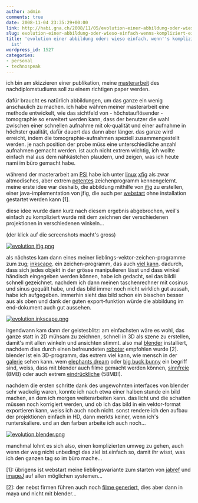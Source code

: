 ```yaml
---
author: admin
comments: true
date: 2008-11-04 23:35:29+00:00
link: http://habi.gna.ch/2008/11/05/evolution-einer-abbildung-oder-wieso-einfach-wenns-kompliziert-einfacher-ist/
slug: evolution-einer-abbildung-oder-wieso-einfach-wenns-kompliziert-einfacher-ist
title: 'evolution einer abbildung oder: wieso einfach, wenn''s kompliziert einfacher
  ist'
wordpress_id: 1527
categories:
- personal
- technospeak
---
```


ich bin am skizzieren einer publikation, meine [masterarbeit](http://www.ana.unibe.ch/~haberthuer/publications) des nachdiplomstudiums soll zu einem richtigen paper werden.




dafür braucht es natürlich abbildungen, um das ganze ein wenig anschaulich zu machen. ich habe währen meiner masterarbeit eine methode entwickelt, wie das sichtfeld von - höchstauflösender - tomographie so erweitert werden kann, dass der benutzer die wahl zwischen einer schnellen aufnahme mit ok-qualität und einer aufnahme in höchster qualität, dafür dauert das dann aber länger. das ganze wird erreicht, indem die tomographie-aufnahmen speziell zusammengestellt werden. je nach position der probe müss eine unterschiedliche anzahl aufnahmen gemacht werden. ist auch nicht extrem wichtig, ich wollte einfach mal aus dem nähkästchen plaudern, und zeigen, was ich heute nami im büro gemacht habe.




während der masterarbeit am [PSI](http://www.psi.ch/) habe ich unter [linux](http://en.wikipedia.org/wiki/Scientific_Linux) [xfig](http://www.xfig.org/) als zwar altmodisches, aber extrem [potentes](http://www.xfig.org/art9.html) zeichenprogramm kennengelernt. meine erste idee war deshalb, die abbildung mithilfe von [jfig](http://tams-www.informatik.uni-hamburg.de/applets/jfig/) zu erstellen, einer java-implementation von jfig, die auch per [webstart](http://tams-www.informatik.uni-hamburg.de/applets/jfig/webstart.html) ohne installation gestartet werden kann [1].




diese idee wurde dann kurz nach diesem ergebnis abgebrochen, weil's einfach zu kompliziert wurde mit dem zeichnen der verschiedenen projektionen in verschiedenen winkeln...




(der klick auf die screenshots macht's gross)



  [![evolution.jfig.png](http://habi.gna.ch/wp-content/uploads/2008/11/evolutionjfig.jpg)](http://habi.gna.ch/wp-content/uploads/2008/11/evolutionjfig.png)



als nächstes kam dann eines meiner lieblings-vektor-zeichen-programme zum zug; [inkscape](http://inkscape.org/). ein zeichen-programm, das auch [viel kann](http://commons.wikimedia.org/wiki/Category:Created_with_Inkscape). dadurch, dass sich jedes objekt in der grösse manipulieren lässt und dass winkel händisch eingegeben werden können, habe ich gedacht, sei das bildli schnell gezeichnet. nachdem ich dann meinen taschenrechner mit cosinus und sinus gequält habe, und das bild immer noch nicht wirklich gut aussah, habe ich aufgegeben. immerhin sieht das bild schon ein bisschen besser aus als oben und dank der guten export-funktion würde die abbildung im end-dokument auch gut aussehen.



  [![evolution.inkscape.png](http://habi.gna.ch/wp-content/uploads/2008/11/evolutioninkscape.jpg)](http://habi.gna.ch/wp-content/uploads/2008/11/evolutioninkscape.png)



irgendwann kam dann der geistesblitz: am einfachsten wäre es wohl, das ganze statt in 2D mühsam zu zeichnen, schnell in 3D als szene zu erstellen, damit's mit allen winkeln und ansichten stimmt. also mal [blender](http://www.blender.org/) installiert, nachdem dies durch einen befreundeten [roboter](http://nothing.ch/company/team/spot) empfohlen wurde [2]. blender ist ein 3D-programm, das extrem viel kann, wie mensch in der [galerie](http://www.blender.org/features-gallery/gallery/art-gallery/) sehen kann. wem [elephants dream](http://orange.blender.org/download) oder [big buck bunny](http://www.bigbuckbunny.org/index.php/download/) ein begriff sind, weiss, dass mit blender auch filme gemacht werden können, [sinnfreie](http://download.blender.org/demo/movies/gallery/bouncetospace.avi) (8MB) oder auch extrem [eindrückliche](http://download.blender.org/demo/movies/gallery/meischeid.mov) (58MB!).




nachdem die ersten schritte dank des ungewohnten interfaces von blender sehr wackelig waren, konnte ich nach etwa einer halben stunde ein bild machen, an dem ich morgen weiterarbeiten kann. das licht und die schatten müssen noch korrigiert werden, und ob ich das bild in ein vektor-format exportieren kann, weiss ich auch noch nicht. sonst rendere ich den aufbau der projektionen einfach in HD, dann merkts keiner, wenn ich's runterskaliere. und an den farben arbeite ich auch noch...



  [![evolution.blender.png](http://habi.gna.ch/wp-content/uploads/2008/11/evolutionblender.jpg)](http://habi.gna.ch/wp-content/uploads/2008/11/evolutionblender.png)



manchmal lohnt es sich also, einen komplizierten umweg zu gehen, auch wenn der weg nicht unbedingt das ziel ist.einfach so, damit ihr wisst, was ich den ganzen tag so im büro mache...




[1]: übrigens ist webstart meine lieblingsvariante zum starten von [jabref](http://jabref.sourceforge.net/jws/jabref.jnlp) und [imageJ](http://rsbweb.nih.gov/ij/ImageJ.jnlp) auf allen möglichen systemen...  

[2]: der nebst firmen führen auch noch [filme generiert](http://border-the-movie.com/), dies aber dann in maya und nicht mit blender...  




